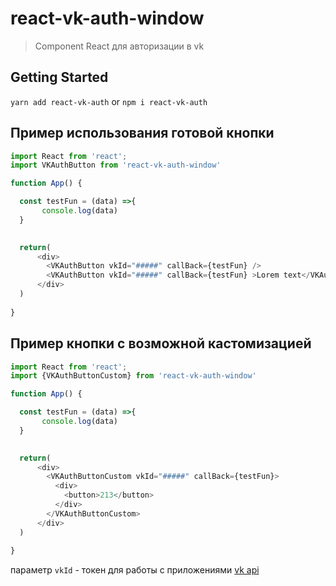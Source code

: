 # react-vk-auth-window

> Component React для авторизации в vk


## Getting Started

`yarn add react-vk-auth` or `npm i react-vk-auth`

## Пример использования готовой кнопки

```js
import React from 'react';
import VKAuthButton from 'react-vk-auth-window'

function App() {

  const testFun = (data) =>{
       console.log(data)
  }
  

  return(
      <div>
        <VKAuthButton vkId="#####" callBack={testFun} />
        <VKAuthButton vkId="#####" callBack={testFun} >Lorem text</VKAuthButton>
      </div>
  )
  
}

```

## Пример кнопки с возможной кастомизацией

```js
import React from 'react';
import {VKAuthButtonCustom} from 'react-vk-auth-window'

function App() {

  const testFun = (data) =>{
       console.log(data)
  }
  

  return(
      <div>
        <VKAuthButtonCustom vkId="#####" callBack={testFun}>
          <div>
            <button>213</button>
          </div>
        </VKAuthButtonCustom>
      </div>
  )
  
}

```

параметр `vkId` - токен для работы с приложениями <a href="https://vk.com/apps?act=manage">vk api</a> 
